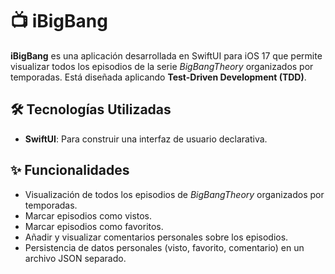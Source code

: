 # 📺 iBigBang

**iBigBang** es una aplicación desarrollada en SwiftUI para iOS 17 que permite visualizar todos los episodios de la serie *BigBangTheory* organizados por temporadas.
Está diseñada aplicando **Test-Driven Development (TDD)**.

## 🛠️ Tecnologías Utilizadas
- **SwiftUI**: Para construir una interfaz de usuario declarativa.


## ✨ Funcionalidades
- Visualización de todos los episodios de *BigBangTheory* organizados por temporadas.
- Marcar episodios como vistos.
- Marcar episodios como favoritos.
- Añadir y visualizar comentarios personales sobre los episodios.
- Persistencia de datos personales (visto, favorito, comentario) en un archivo JSON separado.

